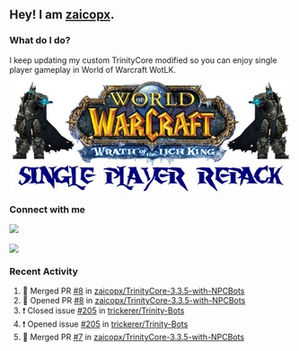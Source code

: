 ## Hey! I am [zaicopx](https://Github.com/zaicopx).

### What do I do?

I keep updating my custom TrinityCore modified so you can enjoy single player gameplay in World of Warcraft WotLK. 
  <img align="center" src="https://github.com/zaicopx/zaicopx/blob/master/WotLK%20Single%20Player%20Repack--resize.png" />
</a>

### Connect with me
[![](https://img.shields.io/badge/zaicopx%20Discord-Connect%20with%20me!-green)](https://discordapp.com/users/zaicopx)

<!--<a href="https://github-readme-stats.zaicopx.vercel.app/api?username=zaicopx&show_icons=true&theme=dark">
  <img align="center" src="https://github-readme-stats.zaicopx.vercel.app/api?username=zaicopx&show_icons=true&theme=dark" />
</a>-->
<a href="https://github-readme-stats.zaicopx.vercel.app/api?username=zaicopx&show_icons=true&theme=dark">
  <img align="center" src="https://github-readme-stats.vercel.app/api/top-langs/?username=zaicopx&layout=compact&theme=dark" />
</a>

### Recent Activity

<!--START_SECTION:activity-->
1. 🎉 Merged PR [#8](https://github.com/zaicopx/TrinityCore-3.3.5-with-NPCBots/pull/8) in [zaicopx/TrinityCore-3.3.5-with-NPCBots](https://github.com/zaicopx/TrinityCore-3.3.5-with-NPCBots)
2. 💪 Opened PR [#8](https://github.com/zaicopx/TrinityCore-3.3.5-with-NPCBots/pull/8) in [zaicopx/TrinityCore-3.3.5-with-NPCBots](https://github.com/zaicopx/TrinityCore-3.3.5-with-NPCBots)
3. ❗️ Closed issue [#205](https://github.com/trickerer/Trinity-Bots/issues/205) in [trickerer/Trinity-Bots](https://github.com/trickerer/Trinity-Bots)
4. ❗️ Opened issue [#205](https://github.com/trickerer/Trinity-Bots/issues/205) in [trickerer/Trinity-Bots](https://github.com/trickerer/Trinity-Bots)
5. 🎉 Merged PR [#7](https://github.com/zaicopx/TrinityCore-3.3.5-with-NPCBots/pull/7) in [zaicopx/TrinityCore-3.3.5-with-NPCBots](https://github.com/zaicopx/TrinityCore-3.3.5-with-NPCBots)
<!--END_SECTION:activity-->
